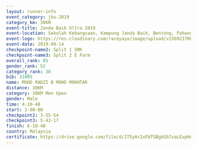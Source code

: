 ```yaml
---
layout: runner-info 
event_category: jbu-2019 
category_km: 30KM 
event-title: Janda Baik Ultra 2019
event-location: Sekolah Kebangsaan, Kampung Janda Baik, Bentong, Pahang, Malaysia 
event-logo: https://res.cloudinary.com/raceyaya/image/upload/v1569217009/logo/janda-baik_vch1pc.jpg 
event-date: 2019-09-14 
checkpoint-name2: Split 1 SMK 
checkpoint-name3: Split 2 E Farm 
overall_rank: 65
gender_rank: 52
category_rank: 38
bib: 31005
name: MOHD RADZI B MOHD MOKHTAR
distance: 30KM
category: 30KM Men Open
gender: Male
time: 4-10-48
start: 2-00-00
checkpoint2: 3-55-54
checkpoint3: 5-43-17
finish: 6-10-48
country: Malaysia
certificate: https://drive.google.com/file/d/1T5yAr2xFbTSBgkGb7xaLEvpHAnM6lU2p/view?usp=sharing
---
```

